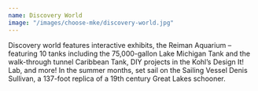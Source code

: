 ```yaml
---
name: Discovery World
image: "/images/choose-mke/discovery-world.jpg"
---
```

Discovery world features interactive exhibits, the Reiman Aquarium – featuring 10 tanks including the 75,000-gallon Lake Michigan Tank and the walk-through tunnel Caribbean Tank, DIY projects in the Kohl’s Design It! Lab, and more! In the summer months, set sail on the Sailing Vessel Denis Sullivan, a 137-foot replica of a 19th century Great Lakes schooner. 
